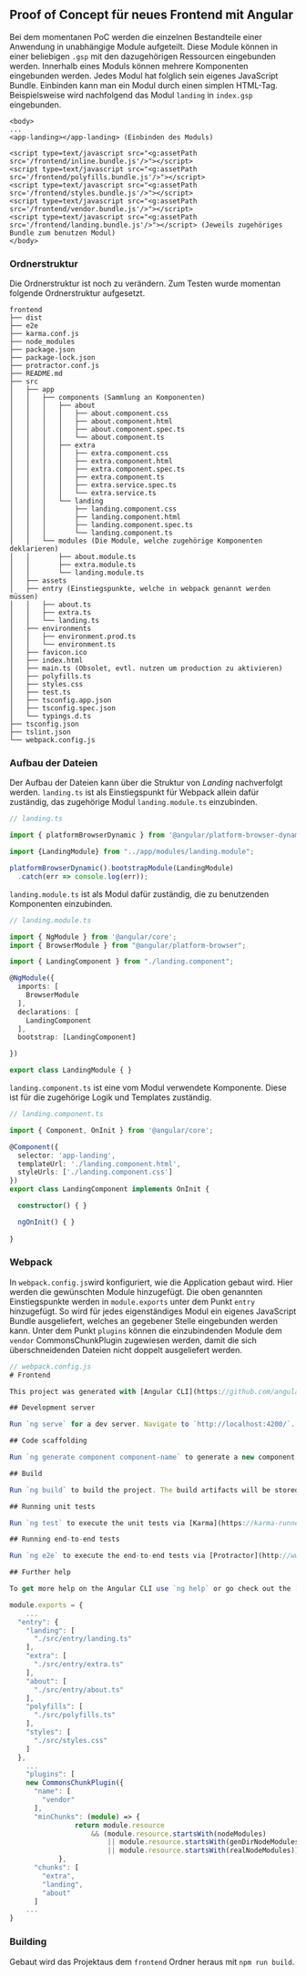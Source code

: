 Proof of Concept für neues Frontend mit Angular
---
Bei dem momentanen PoC werden die einzelnen Bestandteile einer Anwendung in unabhängige Module aufgeteilt.
Diese Module können in einer beliebigen `.gsp` mit den dazugehörigen Ressourcen eingebunden werden. Innerhalb eines
Moduls können mehrere Komponenten eingebunden werden. Jedes Modul hat folglich sein eigenes JavaScript Bundle. Einbinden kann man ein Modul durch einen simplen HTML-Tag.
Beispielsweise wird nachfolgend das Modul `landing` in `index.gsp` eingebunden.

```gsp
<body>
...
<app-landing></app-landing> (Einbinden des Moduls)

<script type=text/javascript src="<g:assetPath src='/frontend/inline.bundle.js'/>"></script>
<script type=text/javascript src="<g:assetPath src='/frontend/polyfills.bundle.js'/>"></script>
<script type=text/javascript src="<g:assetPath src='/frontend/styles.bundle.js'/>"></script>
<script type=text/javascript src="<g:assetPath src='/frontend/vendor.bundle.js'/>"></script>
<script type=text/javascript src="<g:assetPath src='/frontend/landing.bundle.js'/>"></script> (Jeweils zugehöriges Bundle zum benutzen Modul)
</body>
```
### Ordnerstruktur
Die Ordnerstruktur ist noch zu verändern. Zum Testen wurde momentan folgende Ordnerstruktur aufgesetzt.
```
frontend
├── dist
├── e2e
├── karma.conf.js
├── node_modules
├── package.json
├── package-lock.json
├── protractor.conf.js
├── README.md
├── src
│   ├── app
│   │   ├── components (Sammlung an Komponenten)
│   │   │   ├── about
│   │   │   │   ├── about.component.css
│   │   │   │   ├── about.component.html
│   │   │   │   ├── about.component.spec.ts
│   │   │   │   └── about.component.ts
│   │   │   ├── extra
│   │   │   │   ├── extra.component.css
│   │   │   │   ├── extra.component.html
│   │   │   │   ├── extra.component.spec.ts
│   │   │   │   ├── extra.component.ts
│   │   │   │   ├── extra.service.spec.ts
│   │   │   │   └── extra.service.ts
│   │   │   └── landing
│   │   │       ├── landing.component.css
│   │   │       ├── landing.component.html
│   │   │       ├── landing.component.spec.ts
│   │   │       └── landing.component.ts
│   │   └── modules (Die Module, welche zugehörige Komponenten deklarieren)
│   │       ├── about.module.ts
│   │       ├── extra.module.ts
│   │       └── landing.module.ts
│   ├── assets
│   ├── entry (Einstiegspunkte, welche in webpack genannt werden müssen)
│   │   ├── about.ts
│   │   ├── extra.ts
│   │   └── landing.ts
│   ├── environments
│   │   ├── environment.prod.ts
│   │   └── environment.ts
│   ├── favicon.ico
│   ├── index.html
│   ├── main.ts (Obsolet, evtl. nutzen um production zu aktivieren)
│   ├── polyfills.ts
│   ├── styles.css
│   ├── test.ts
│   ├── tsconfig.app.json
│   ├── tsconfig.spec.json
│   └── typings.d.ts
├── tsconfig.json
├── tslint.json
└── webpack.config.js
```
### Aufbau der Dateien
Der Aufbau der Dateien kann über die Struktur von *Landing* nachverfolgt werden.
`landing.ts` ist als Einstiegspunkt für Webpack allein dafür zuständig, das zugehörige Modul `landing.module.ts` einzubinden.
```typescript
// landing.ts

import { platformBrowserDynamic } from '@angular/platform-browser-dynamic';

import {LandingModule} from "../app/modules/landing.module";

platformBrowserDynamic().bootstrapModule(LandingModule)
  .catch(err => console.log(err));
```

`landing.module.ts` ist als Modul dafür zuständig, die zu benutzenden Komponenten einzubinden.
```typescript
// landing.module.ts

import { NgModule } from '@angular/core';
import { BrowserModule } from "@angular/platform-browser";

import { LandingComponent } from "./landing.component";

@NgModule({
  imports: [
    BrowserModule
  ],
  declarations: [
    LandingComponent
  ],
  bootstrap: [LandingComponent]

})

export class LandingModule { }
```
`landing.component.ts` ist eine vom Modul verwendete Komponente. Diese ist für die zugehörige Logik und Templates zuständig.
```typescript
// landing.component.ts

import { Component, OnInit } from '@angular/core';

@Component({
  selector: 'app-landing',
  templateUrl: './landing.component.html',
  styleUrls: ['./landing.component.css']
})
export class LandingComponent implements OnInit {

  constructor() { }

  ngOnInit() { }
  
}
```
### Webpack
In `webpack.config.js`wird konfiguriert, wie die Application gebaut wird. Hier werden die gewünschten Module hinzugefügt. Die oben genannten Einstiegspunkte werden in `module.exports` unter dem Punkt `entry` hinzugefügt. So wird für jedes eigenständiges Modul ein eigenes JavaScript Bundle ausgeliefert, welches an gegebener Stelle eingebunden werden kann.
Unter dem Punkt `plugins` können die einzubindenden Module dem `vendor` CommonsChunkPlugin zugewiesen werden, damit die sich überschneidenden Dateien nicht doppelt ausgeliefert werden.
```typescript
// webpack.config.js
# Frontend

This project was generated with [Angular CLI](https://github.com/angular/angular-cli) version 1.7.4.

## Development server

Run `ng serve` for a dev server. Navigate to `http://localhost:4200/`. The app will automatically reload if you change any of the source files.

## Code scaffolding

Run `ng generate component component-name` to generate a new component. You can also use `ng generate directive|pipe|service|class|guard|interface|enum|module`.

## Build

Run `ng build` to build the project. The build artifacts will be stored in the `dist/` directory. Use the `-prod` flag for a production build.

## Running unit tests

Run `ng test` to execute the unit tests via [Karma](https://karma-runner.github.io).

## Running end-to-end tests

Run `ng e2e` to execute the end-to-end tests via [Protractor](http://www.protractortest.org/).

## Further help

To get more help on the Angular CLI use `ng help` or go check out the [Angular CLI README](https://github.com/angular/angular-cli/blob/master/README.md).

module.exports = {
    ...
  "entry": {
    "landing": [
      "./src/entry/landing.ts"
    ],
    "extra": [
      "./src/entry/extra.ts"
    ],
    "about": [
      "./src/entry/about.ts"
    ],
    "polyfills": [
      "./src/polyfills.ts"
    ],
    "styles": [
      "./src/styles.css"
    ]
  },
    ...
    "plugins": [
    new CommonsChunkPlugin({
      "name": [
        "vendor"
      ],
      "minChunks": (module) => {
                return module.resource
                    && (module.resource.startsWith(nodeModules)
                        || module.resource.startsWith(genDirNodeModules)
                        || module.resource.startsWith(realNodeModules));
            },
      "chunks": [
        "extra",
        "landing",
        "about"
      ]
    ...
}
```
### Building
Gebaut wird das Projektaus dem `frontend` Ordner heraus mit `npm run build`.
